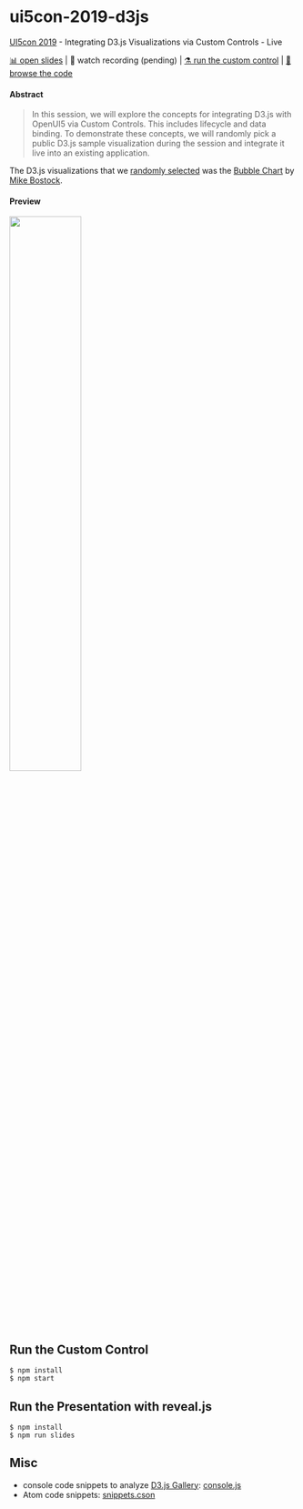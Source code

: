 # ui5con-2019-d3js

[UI5con 2019](https://openui5.org/ui5con/) - Integrating D3.js Visualizations via Custom Controls - Live

[📊 open slides](https://www.slideshare.net/MaximilianLenkeit/ui5con-2019-integrating-d3js-visualizations-via-custom-controls-live) | 🎥 watch recording (pending) | [⚗️ run the custom control](#run-the-custom-control) | [🔎 browse the code](./webapp/controls/SomeD3Viz.js)

#### Abstract

> In this session, we will explore the concepts for integrating D3.js with OpenUI5 via Custom Controls. This includes lifecycle and data binding. To demonstrate these concepts, we will randomly pick a public D3.js sample visualization during the session and integrate it live into an existing application.

The D3.js visualizations that we [randomly selected](./console.js) was the [Bubble Chart](https://observablehq.com/@d3/bubble-chart) by [Mike Bostock](https://bost.ocks.org/mike/).

#### Preview

<img src="https://github.com/mlenkeit/ui5con-2019-d3js/raw/master/social-preview.png" width="50%" />

## Run the Custom Control

```
$ npm install
$ npm start
```

## Run the Presentation with reveal.js

```
$ npm install
$ npm run slides
```

## Misc

- console code snippets to analyze [D3.js Gallery](https://github.com/d3/d3/wiki/Gallery): [console.js](./console.js)
- Atom code snippets: [snippets.cson](./snippets.cson)
